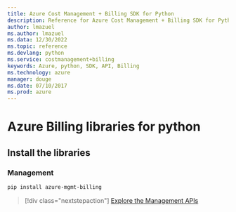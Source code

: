 ```yaml
---
title: Azure Cost Management + Billing SDK for Python
description: Reference for Azure Cost Management + Billing SDK for Python
author: lmazuel
ms.author: lmazuel
ms.data: 12/30/2022
ms.topic: reference
ms.devlang: python
ms.service: costmanagement+billing
keywords: Azure, python, SDK, API, Billing
ms.technology: azure
manager: douge
ms.date: 07/10/2017
ms.prod: azure
---
```

# Azure Billing libraries for python

## Install the libraries


### Management

```bash
pip install azure-mgmt-billing
```
> [!div class="nextstepaction"]
> [Explore the Management APIs](/python/api/overview/azure/billing/management)